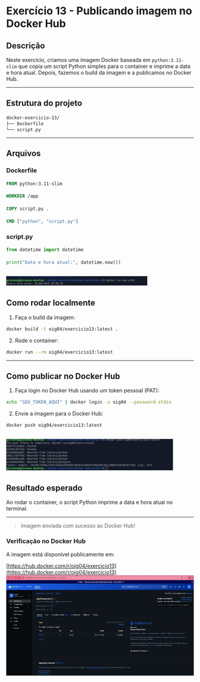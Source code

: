 # Exercício 13 - Publicando imagem no Docker Hub

## Descrição

Neste exercício, criamos uma imagem Docker baseada em `python:3.11-slim` que copia um script Python simples para o container e imprime a data e hora atual. Depois, fazemos o build da imagem e a publicamos no Docker Hub.

---

## Estrutura do projeto

```
docker-exercicio-13/
├── Dockerfile
└── script.py
```

---

## Arquivos

### Dockerfile

```dockerfile
FROM python:3.11-slim

WORKDIR /app

COPY script.py .

CMD ["python", "script.py"]
```

### script.py

```python
from datetime import datetime

print("Data e hora atual:", datetime.now())
```
![visão geral](./imagem_exe13_1.png)
---

## Como rodar localmente

1. Faça o build da imagem:

```bash
docker build -t oig04/exercicio13:latest .
```

2. Rode o container:

```bash
docker run --rm oig04/exercicio13:latest
```

---

## Como publicar no Docker Hub

1. Faça login no Docker Hub usando um token pessoal (PAT):

```bash
echo "SEU_TOKEN_AQUI" | docker login -u oig04 --password-stdin
```

2. Envie a imagem para o Docker Hub:

```bash
docker push oig04/exercicio13:latest
```
![visão geral](./imagem_exe13_2.png)
---

## Resultado esperado

Ao rodar o container, o script Python imprime a data e hora atual no terminal.

---



> Imagem enviada com sucesso ao Docker Hub!

### Verificação no Docker Hub

A imagem está disponível publicamente em:

[https://hub.docker.com/r/oig04/exercicio13](https://hub.docker.com/r/oig04/exercicio13)
![visão geral](./imagem_exe13_3.png)